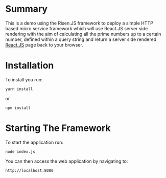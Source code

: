 # Summary

This is a demo using the Risen.JS framework to deploy a simple HTTP based micro service framework which will use React.JS server side rendering with the aim of calculating all the prime numbers up to a certain number, defined within a query string and return a server side rendered [React.JS](https://reactjs.org) page back to your browser.

# Installation

To install you run:

```
yarn install
```

or

```
npm install
```

# Starting The Framework

To start the application run:

`node index.js`

You can then access the web application by navigating to:

`http://localhost:8080`
